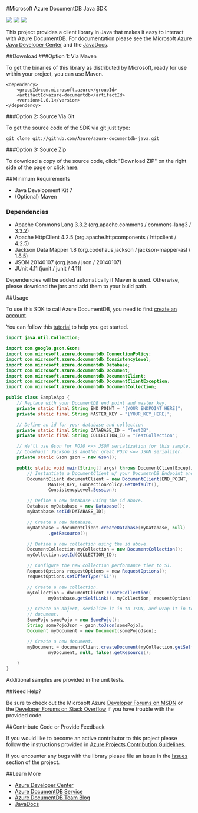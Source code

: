 #Microsoft Azure DocumentDB Java SDK

![](https://img.shields.io/github/release/azure/azure-documentdb-java.svg)
![](https://img.shields.io/maven-central/v/com.microsoft.azure/azure-documentdb.svg)
![](https://img.shields.io/github/issues/azure/azure-documentdb-java.svg)

This project provides a client library in Java that makes it easy to interact with Azure DocumentDB. For documentation please see the Microsoft Azure [Java Developer Center](http://azure.microsoft.com/en-us/develop/java/) and the [JavaDocs](http://dl.windowsazure.com/documentdb/javadoc).

##Download
###Option 1: Via Maven

To get the binaries of this library as distributed by Microsoft, ready for use within your project, you can use Maven.

    <dependency>
    	<groupId>com.microsoft.azure</groupId>
    	<artifactId>azure-documentdb</artifactId>
    	<version>1.0.1</version>
    </dependency>

###Option 2: Source Via Git

To get the source code of the SDK via git just type:

    git clone git://github.com/Azure/azure-documentdb-java.git

###Option 3: Source Zip

To download a copy of the source code, click "Download ZIP" on the right side of the page or click [here](https://github.com/Azure/azure-documentdb-java/archive/master.zip).


##Minimum Requirements
* Java Development Kit 7
* (Optional) Maven

### Dependencies
* Apache Commons Lang 3.3.2 (org.apache.commons / commons-lang3 / 3.3.2)
* Apache HttpClient 4.2.5 (org.apache.httpcomponents / httpclient / 4.2.5)
* Jackson Data Mapper 1.8 (org.codehaus.jackson / jackson-mapper-asl / 1.8.5)
* JSON 20140107 (org.json / json / 20140107)
* JUnit 4.11 (junit / junit / 4.11)

Dependencies will be added automatically if Maven is used. Otherwise, please download the jars and add them to your build path. 

##Usage

To use this SDK to call Azure DocumentDB, you need to first [create an account](http://azure.microsoft.com/en-us/documentation/articles/documentdb-create-account/).

You can follow this [tutorial](http://azure.microsoft.com/en-us/documentation/articles/documentdb-java-application/) to help you get started.

```java
import java.util.Collection;

import com.google.gson.Gson;
import com.microsoft.azure.documentdb.ConnectionPolicy;
import com.microsoft.azure.documentdb.ConsistencyLevel;
import com.microsoft.azure.documentdb.Database;
import com.microsoft.azure.documentdb.Document;
import com.microsoft.azure.documentdb.DocumentClient;
import com.microsoft.azure.documentdb.DocumentClientException;
import com.microsoft.azure.documentdb.DocumentCollection;

public class SampleApp {
    // Replace with your DocumentDB end point and master key.
    private static final String END_POINT = "[YOUR_ENDPOINT_HERE]";
    private static final String MASTER_KEY = "[YOUR_KEY_HERE]";

    // Define an id for your database and collection
    private static final String DATABASE_ID = "TestDB";
    private static final String COLLECTION_ID = "TestCollection";

    // We'll use Gson for POJO <=> JSON serialization for this sample.
    // Codehaus' Jackson is another great POJO <=> JSON serializer.
    private static Gson gson = new Gson();

    public static void main(String[] args) throws DocumentClientException {
        // Instantiate a DocumentClient w/ your DocumetnDB Endpoint and AuthKey.
        DocumentClient documentClient = new DocumentClient(END_POINT,
                MASTER_KEY, ConnectionPolicy.GetDefault(),
                ConsistencyLevel.Session);

        // Define a new database using the id above.
        Database myDatabase = new Database();
        myDatabase.setId(DATABASE_ID);

        // Create a new database.
        myDatabase = documentClient.createDatabase(myDatabase, null)
                .getResource();

        // Define a new collection using the id above.
        DocumentCollection myCollection = new DocumentCollection();
        myCollection.setId(COLLECTION_ID);

        // Configure the new collection performance tier to S1.
        RequestOptions requestOptions = new RequestOptions();
        requestOptions.setOfferType("S1");

        // Create a new collection.
        myCollection = documentClient.createCollection(
                myDatabase.getSelfLink(), myCollection, requestOptions).getResource();

        // Create an object, serialize it in to JSON, and wrap it in to a
        // document.
        SomePojo somePojo = new SomePojo();
        String somePojoJson = gson.toJson(somePojo);
        Document myDocument = new Document(somePojoJson);

        // Create a new document.
        myDocument = documentClient.createDocument(myCollection.getSelfLink(),
                myDocument, null, false).getResource();

    }
}
```

Additional samples are provided in the unit tests.

##Need Help?

Be sure to check out the Microsoft Azure [Developer Forums on MSDN](https://social.msdn.microsoft.com/forums/azure/en-US/home?forum=AzureDocumentDB) or the [Developer Forums on Stack Overflow](http://stackoverflow.com/questions/tagged/azure-documentdb) if you have trouble with the provided code.

##Contribute Code or Provide Feedback

If you would like to become an active contributor to this project please follow the instructions provided in [Azure Projects Contribution Guidelines](http://azure.github.io/guidelines.html).

If you encounter any bugs with the library please file an issue in the [Issues](https://github.com/Azure/azure-documentdb-java/issues) section of the project.

##Learn More

* [Azure Developer Center](http://azure.microsoft.com/en-us/develop/java/)
* [Azure DocumentDB Service](http://azure.microsoft.com/en-us/documentation/services/documentdb/)
* [Azure DocumentDB Team Blog](http://blogs.msdn.com/b/documentdb/)
* [JavaDocs](http://dl.windowsazure.com/documentdb/javadoc)
